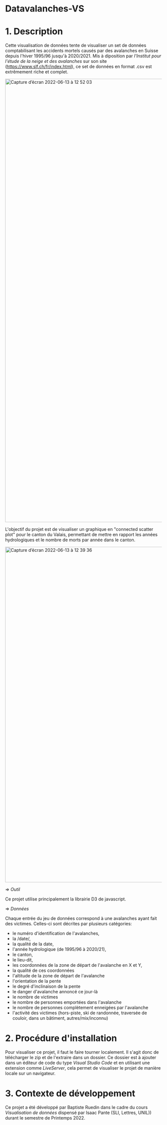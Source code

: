# Datavalanches-VS

# 1. Description

Cette visualisation de données tente de visualiser un set de données comptabilisant les accidents mortels causés par des avalanches en Suisse depuis l'hiver 1995/96 jusqu'à 2020/2021. 
Mis à diposition par _l'Institut pour l'étude de la neige et des avalanches_ sur son site (https://www.slf.ch/fr/index.html), ce set de données en format .csv est extrêmement riche et complet.

<img width="1422" alt="Capture d’écran 2022-06-13 à 12 52 03" src="https://user-images.githubusercontent.com/100225833/173338507-572d1b69-5d79-4a1e-9663-4d09177d0cef.png">


L'objectif du projet est de visualiser un graphique en "connected scatter plot" pour le canton du Valais, permettant de mettre en rapport les années hydrologiques et le nombre de morts par année dans le canton. 

<img width="1076" alt="Capture d’écran 2022-06-13 à 12 39 36" src="https://user-images.githubusercontent.com/100225833/173336435-e475ffcf-3e34-44b8-be0c-0e854c6599f0.png">

=> _Outil_

Ce projet utilise principalement la librairie D3 de javascript.

=> _Données_

Chaque entrée du jeu de données correspond à une avalanches ayant fait des victimes. Celles-ci sont décrites par plusieurs catégories: 
- le numéro d'identification de l'avalanches, 
- la /date/, 
- la qualité de la date, 
- l'année hydrologique (de 1995/96 à 2020/21), 
- le canton, 
- le lieu-dit, 
- les coordonnées de la zone de départ de l'avalanche en X et Y,
- la qualité de ces coordonnées
- l'altitude de la zone de départ de l'avalanche
- l'orientation de la pente
- le degré d'inclinaison de la pente
- le danger d'avalanche annoncé ce jour-là
- le nombre de victimes
- le nombre de personnes emportées dans l'avalanche
- le nombre de personnes complètement enneigées par l'avalanche
- l'activité des victimes (hors-piste, ski de randonnée, traversée de couloir, dans un bâtiment, autres/mix/inconnu)

# 2. Procédure d'installation

Pour visualiser ce projet, il faut le faire tourner localement.
Il s'agit donc de télécharger le zip et de l'extraire dans un dossier. Ce dossier est à ajouter dans un éditeur de code du type _Visual Studio Code_  et en utilisant une extension comme _LiveServer_, cela permet de visualiser le projet de manière locale sur un navigateur. 

# 3. Contexte de développement

Ce projet a été développé par Baptiste Ruedin dans le cadre du cours _Visualisation de données_ dispensé par Isaac Pante (SLI, Lettres, UNIL)) durant le semestre de Printemps 2022.




